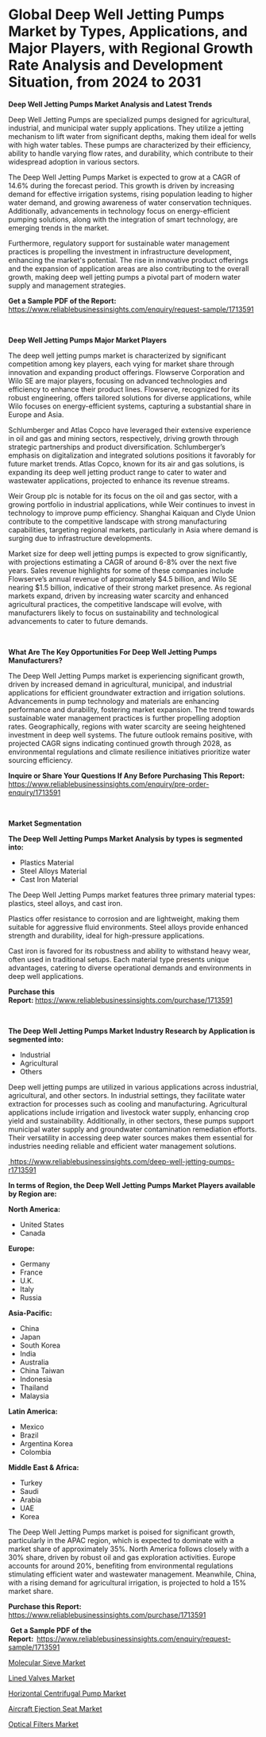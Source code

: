 <p><h1>Global Deep Well Jetting Pumps Market by Types, Applications, and Major Players, with Regional Growth Rate Analysis and Development Situation, from 2024 to 2031</h1></p><p><strong>Deep Well Jetting Pumps Market Analysis and Latest Trends</strong></p>
<p><p>Deep Well Jetting Pumps are specialized pumps designed for agricultural, industrial, and municipal water supply applications. They utilize a jetting mechanism to lift water from significant depths, making them ideal for wells with high water tables. These pumps are characterized by their efficiency, ability to handle varying flow rates, and durability, which contribute to their widespread adoption in various sectors.</p><p>The Deep Well Jetting Pumps Market is expected to grow at a CAGR of 14.6% during the forecast period. This growth is driven by increasing demand for effective irrigation systems, rising population leading to higher water demand, and growing awareness of water conservation techniques. Additionally, advancements in technology focus on energy-efficient pumping solutions, along with the integration of smart technology, are emerging trends in the market.</p><p>Furthermore, regulatory support for sustainable water management practices is propelling the investment in infrastructure development, enhancing the market's potential. The rise in innovative product offerings and the expansion of application areas are also contributing to the overall growth, making deep well jetting pumps a pivotal part of modern water supply and management strategies.</p></p>
<p><strong>Get a Sample PDF of the Report:&nbsp;</strong> <a href="https://www.reliablebusinessinsights.com/enquiry/request-sample/1713591?utm_campaign=1119&utm_medium=2&utm_source=Github&utm_content=ia&utm_term=22102024&utm_id=deep-well-jetting-pumps">https://www.reliablebusinessinsights.com/enquiry/request-sample/1713591</a></p>
<p>&nbsp;</p>
<p><strong>Deep Well Jetting Pumps Major Market Players</strong></p>
<p><p>The deep well jetting pumps market is characterized by significant competition among key players, each vying for market share through innovation and expanding product offerings. Flowserve Corporation and Wilo SE are major players, focusing on advanced technologies and efficiency to enhance their product lines. Flowserve, recognized for its robust engineering, offers tailored solutions for diverse applications, while Wilo focuses on energy-efficient systems, capturing a substantial share in Europe and Asia.</p><p>Schlumberger and Atlas Copco have leveraged their extensive experience in oil and gas and mining sectors, respectively, driving growth through strategic partnerships and product diversification. Schlumberger’s emphasis on digitalization and integrated solutions positions it favorably for future market trends. Atlas Copco, known for its air and gas solutions, is expanding its deep well jetting product range to cater to water and wastewater applications, projected to enhance its revenue streams.</p><p>Weir Group plc is notable for its focus on the oil and gas sector, with a growing portfolio in industrial applications, while Weir continues to invest in technology to improve pump efficiency. Shanghai Kaiquan and Clyde Union contribute to the competitive landscape with strong manufacturing capabilities, targeting regional markets, particularly in Asia where demand is surging due to infrastructure developments.</p><p>Market size for deep well jetting pumps is expected to grow significantly, with projections estimating a CAGR of around 6-8% over the next five years. Sales revenue highlights for some of these companies include Flowserve’s annual revenue of approximately $4.5 billion, and Wilo SE nearing $1.5 billion, indicative of their strong market presence. As regional markets expand, driven by increasing water scarcity and enhanced agricultural practices, the competitive landscape will evolve, with manufacturers likely to focus on sustainability and technological advancements to cater to future demands.</p></p>
<p>&nbsp;</p>
<p><strong>What Are The Key Opportunities For Deep Well Jetting Pumps Manufacturers?</strong></p>
<p><p>The Deep Well Jetting Pumps market is experiencing significant growth, driven by increased demand in agricultural, municipal, and industrial applications for efficient groundwater extraction and irrigation solutions. Advancements in pump technology and materials are enhancing performance and durability, fostering market expansion. The trend towards sustainable water management practices is further propelling adoption rates. Geographically, regions with water scarcity are seeing heightened investment in deep well systems. The future outlook remains positive, with projected CAGR signs indicating continued growth through 2028, as environmental regulations and climate resilience initiatives prioritize water sourcing efficiency.</p></p>
<p><strong>Inquire or Share Your Questions If Any Before Purchasing This Report:</strong> <a href="https://www.reliablebusinessinsights.com/enquiry/pre-order-enquiry/1713591?utm_campaign=1119&utm_medium=2&utm_source=Github&utm_content=ia&utm_term=22102024&utm_id=deep-well-jetting-pumps">https://www.reliablebusinessinsights.com/enquiry/pre-order-enquiry/1713591</a></p>
<p>&nbsp;</p>
<p><strong>Market Segmentation</strong></p>
<p><strong>The Deep Well Jetting Pumps Market Analysis by types is segmented into:</strong></p>
<p><ul><li>Plastics Material</li><li>Steel Alloys Material</li><li>Cast Iron Material</li></ul></p>
<p><p>The Deep Well Jetting Pumps market features three primary material types: plastics, steel alloys, and cast iron. </p><p>Plastics offer resistance to corrosion and are lightweight, making them suitable for aggressive fluid environments. Steel alloys provide enhanced strength and durability, ideal for high-pressure applications. </p><p>Cast iron is favored for its robustness and ability to withstand heavy wear, often used in traditional setups. Each material type presents unique advantages, catering to diverse operational demands and environments in deep well applications.</p></p>
<p><strong>Purchase this Report:&nbsp;</strong><a href="https://www.reliablebusinessinsights.com/purchase/1713591?utm_campaign=1119&utm_medium=2&utm_source=Github&utm_content=ia&utm_term=22102024&utm_id=deep-well-jetting-pumps">https://www.reliablebusinessinsights.com/purchase/1713591</a></p>
<p>&nbsp;</p>
<p><strong>The Deep Well Jetting Pumps Market Industry Research by Application is segmented into:</strong></p>
<p><ul><li>Industrial</li><li>Agricultural</li><li>Others</li></ul></p>
<p><p>Deep well jetting pumps are utilized in various applications across industrial, agricultural, and other sectors. In industrial settings, they facilitate water extraction for processes such as cooling and manufacturing. Agricultural applications include irrigation and livestock water supply, enhancing crop yield and sustainability. Additionally, in other sectors, these pumps support municipal water supply and groundwater contamination remediation efforts. Their versatility in accessing deep water sources makes them essential for industries needing reliable and efficient water management solutions.</p></p>
<p><a href="https://www.reliablebusinessinsights.com/deep-well-jetting-pumps-r1713591?utm_campaign=1119&utm_medium=2&utm_source=Github&utm_content=ia&utm_term=22102024&utm_id=deep-well-jetting-pumps">&nbsp;https://www.reliablebusinessinsights.com/deep-well-jetting-pumps-r1713591</a></p>
<p><strong>In terms of Region, the Deep Well Jetting Pumps Market Players available by Region are:</strong></p>
<p>
    <p> <strong> North America: </strong>
        <ul>
            <li>United States</li>
            <li>Canada</li>
        </ul>
        </p> 
    <p> <strong> Europe: </strong>
        <ul>
            <li>Germany</li>
            <li>France</li>
            <li>U.K.</li>
            <li>Italy</li>
            <li>Russia</li>
        </ul>
        </p> 
    <p> <strong> Asia-Pacific: </strong>
        <ul>
            <li>China</li>
            <li>Japan</li>
            <li>South Korea</li>
            <li>India</li>
            <li>Australia</li>
            <li>China Taiwan</li>
            <li>Indonesia</li>
            <li>Thailand</li>
            <li>Malaysia</li>
        </ul>
        </p> 
    <p> <strong> Latin America: </strong>
        <ul>
            <li>Mexico</li>
            <li>Brazil</li>
            <li>Argentina Korea</li>
            <li>Colombia</li>
        </ul>
        </p> 
    <p> <strong> Middle East & Africa: </strong>
        <ul>
            <li>Turkey</li>
            <li>Saudi</li>
            <li>Arabia</li>
            <li>UAE</li>
            <li>Korea</li>
        </ul>
    </p>
    </p>
<p><p>The Deep Well Jetting Pumps market is poised for significant growth, particularly in the APAC region, which is expected to dominate with a market share of approximately 35%. North America follows closely with a 30% share, driven by robust oil and gas exploration activities. Europe accounts for around 20%, benefiting from environmental regulations stimulating efficient water and wastewater management. Meanwhile, China, with a rising demand for agricultural irrigation, is projected to hold a 15% market share.</p></p>
<p><strong>Purchase this Report: </strong><a href="https://www.reliablebusinessinsights.com/purchase/1713591?utm_campaign=1119&utm_medium=2&utm_source=Github&utm_content=ia&utm_term=22102024&utm_id=deep-well-jetting-pumps">https://www.reliablebusinessinsights.com/purchase/1713591</a></p>
<p>&nbsp;<strong>Get a Sample PDF of the Report:&nbsp;&nbsp;</strong><a href="https://www.reliablebusinessinsights.com/enquiry/request-sample/1713591?utm_campaign=1119&utm_medium=2&utm_source=Github&utm_content=ia&utm_term=22102024&utm_id=deep-well-jetting-pumps">https://www.reliablebusinessinsights.com/enquiry/request-sample/1713591</a></p>
<p><strong></strong></p>
<p><p><a href="https://www.linkedin.com/pulse/molecular-sieve-market-outlook-current-assessment-future-projections-zbprc?utm_campaign=1119&utm_medium=2&utm_source=Github&utm_content=ia&utm_term=22102024&utm_id=deep-well-jetting-pumps">Molecular Sieve Market</a></p><p><a href="https://github.com/catusaesianou/Market-Research-Report-List-1/blob/main/lined-valves-market.md?utm_campaign=1119&utm_medium=2&utm_source=Github&utm_content=ia&utm_term=22102024&utm_id=deep-well-jetting-pumps">Lined Valves Market</a></p><p><a href="https://github.com/fendtankandh/Market-Research-Report-List-1/blob/main/horizontal-centrifugal-pump-market.md?utm_campaign=1119&utm_medium=2&utm_source=Github&utm_content=ia&utm_term=22102024&utm_id=deep-well-jetting-pumps">Horizontal Centrifugal Pump Market</a></p><p><a href="https://issuu.com/reportprime-2/docs/aircraft-ejection-seat-market-size-_df7caf8ebded4d?utm_campaign=1119&utm_medium=2&utm_source=Github&utm_content=ia&utm_term=22102024&utm_id=deep-well-jetting-pumps">Aircraft Ejection Seat Market</a></p><p><a href="https://www.linkedin.com/pulse/optical-filters-market-forecasts-trends-impact-analysis-2024-lzewc?utm_campaign=1119&utm_medium=2&utm_source=Github&utm_content=ia&utm_term=22102024&utm_id=deep-well-jetting-pumps">Optical Filters Market</a></p></p>